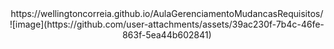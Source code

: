 <center>https://wellingtoncorreia.github.io/AulaGerenciamentoMudancasRequisitos/
![image](https://github.com/user-attachments/assets/39ac230f-7b4c-46fe-863f-5ea44b602841)</center>
